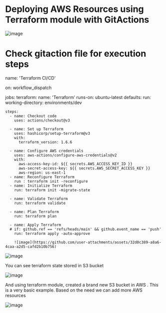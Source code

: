 # Deploying AWS Resources using Terraform module with GitActions
![image](https://github.com/user-attachments/assets/ce920039-ebfc-4941-91b9-3c05a4133d5a)


# Check gitaction file for execution steps  

name: 'Terraform CI/CD'

on:
 workflow_dispatch

jobs:
  terraform:
    name: 'Terraform'
    runs-on: ubuntu-latest
    defaults:
      run:
        working-directory: environments/dev

    steps:
      - name: Checkout code
        uses: actions/checkout@v3

      - name: Set up Terraform
        uses: hashicorp/setup-terraform@v3
        with:
          terraform_version: 1.6.6

      - name: Configure AWS credentials
        uses: aws-actions/configure-aws-credentials@v2
        with:
          aws-access-key-id: ${{ secrets.AWS_ACCESS_KEY_ID }}
          aws-secret-access-key: ${{ secrets.AWS_SECRET_ACCESS_KEY }}
          aws-region: us-east-1
      - name: Reconfigure Terraform
        run : terraform init -reconfigure
      - name: Initialize Terraform
        run: terraform init -migrate-state

      - name: Validate Terraform
        run: terraform validate

      - name: Plan Terraform
        run: terraform plan

      - name: Apply Terraform
      # if: github.ref == 'refs/heads/main' && github.event_name == 'push'
        run: terraform apply -auto-approve   

        ![image](https://github.com/user-attachments/assets/32d0c389-a8a6-4caa-a2d5-cafd2b10b756)


![image](https://github.com/user-attachments/assets/71e76b8b-ea14-407d-ad5b-c86897cddade)

You can see terraform state stored in S3 bucket  

![image](https://github.com/user-attachments/assets/13648c77-fdbd-4844-9c54-a2d6d8b0be73)

And using terraform module, created a brand new S3 bucket in AWS  . This is a very basic example. Based on the need we can add more AWS resources

![image](https://github.com/user-attachments/assets/f8c67cf4-6b33-47cd-a5c1-de08b76d192a)


